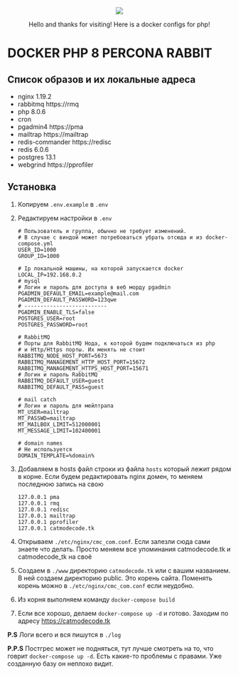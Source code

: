 <p align="center">
 <img src="https://sun9-64.userapi.com/c11263/u13825615/-6/x_3f964139.jpg">
</p>
<p align="center">
Hello and thanks for visiting! Here is a docker configs for php!
</p>

DOCKER PHP 8 PERCONA RABBIT
==========================================

## Список образов и их локальные адреса

- nginx 1.19.2
- rabbitmq https://rmq
- php 8.0.6
- cron
- pgadmin4 https://pma
- mailtrap https://mailtrap
- redis-commander https://redisc
- redis 6.0.6
- postgres 13.1
- webgrind https://pprofiler

## Установка

1. Копируем `.env.example` в `.env`
2. Редактируем настройки в `.env`
    ```env
    # Пользователь и группа, обычно не требует изменений.
    # В случае с виндой может потребоваться убрать отсюда и из docker-compose.yml
    USER_ID=1000
    GROUP_ID=1000

    # Ip локальной машины, на которой запускается docker
    LOCAL_IP=192.168.0.2
    # mysql
    # Логин и пароль для доступа в веб морду pgadmin
    PGADMIN_DEFAULT_EMAIL=example@mail.com
    PGADMIN_DEFAULT_PASSWORD=123qwe
    # --------------------------
    PGADMIN_ENABLE_TLS=false
    POSTGRES_USER=root
    POSTGRES_PASSWORD=root

    # RabbitMQ
    # Порты для RabbitMQ Нода, к которой будем подключаться из php
    # и Http/Https порты. Их менять не стоит
    RABBITMQ_NODE_HOST_PORT=5673
    RABBITMQ_MANAGEMENT_HTTP_HOST_PORT=15672
    RABBITMQ_MANAGEMENT_HTTPS_HOST_PORT=15671
    # Логин и пароль RabbitMQ
    RABBITMQ_DEFAULT_USER=guest
    RABBITMQ_DEFAULT_PASS=guest

    # mail catch
    # Логин и пароль для мейлтрапа
    MT_USER=mailtrap
    MT_PASSWD=mailtrap
    MT_MAILBOX_LIMIT=512000001
    MT_MESSAGE_LIMIT=102400001

    # domain names
    # Не используется
    DOMAIN_TEMPLATE=%domain%
    ```

3. Добавляем в hosts файл строки из файла `hosts` который лежит рядом в корне. Если будем редактировать nginx домен, то меняем последнюю запись на свою
    ```
    127.0.0.1 pma
    127.0.0.1 rmq
    127.0.0.1 redisc
    127.0.0.1 mailtrap
    127.0.0.1 pprofiler
    127.0.0.1 catmodecode.tk
    ```
4. Открываем `./etc/nginx/cmc_com.conf`. Если залезли сюда сами знаете что делать. Просто меняем все упоминания catmodecode.tk и catmodecode_tk на своё

5. Создаем в `./www` директорию `catmodecode.tk` или с вашим названием. В ней создаем директорию public. Это корень сайта. Поменять корень можно в `./etc/nginx/cmc_com.conf` если неудобно.

5. Из корня выполняем команду `docker-compose build`

6. Если все хорошо, делаем `docker-compose up -d` и готово. Заходим по адресу https://catmodecode.tk


**P.S**
Логи всего и вся пишутся в `./log`


**P.P.S**
Постгрес может не подняться, тут лучше смотреть на то, что говрит `docker-compose up -d`. Есть какие-то проблемы с правами. Уже созданную базу он неплохо видит.
